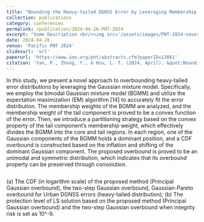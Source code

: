 ```yaml
---
title: "Bounding the Heavy-tailed DGNSS Error by Leveraging Membership Weights Analysis of Gaussian Mixture Model"
collection: publications
category: conferences
permalink: /publication/2024-04-26-PNT-2024
excerpt: "Some Description <br/><img src='/assets/images/PNT-2024-cover.jpg' width = '500'>"
date: 2024-04-26
venue: 'Pacific PNT 2024'
slidesurl: 'url'
paperurl: 'https://www.ion.org/pnt/abstracts.cfm?paperID=13061'
citation: 'Yan, P., Zhong, Y., & Hsu, L. T. (2024, April). &quot;Bounding the Heavy-Tailed Pseudorange Error by Leveraging Membership Weights Analysis of Gaussian Mixture Model&quot;. In <i>Proceedings of the ION 2024 Pacific PNT Meeting<i> (pp. 541-555).'
---
```


In this study, we present a novel approach to overbounding heavy-tailed error distributions by leveraging the Gaussian mixture model. Specifically, we employ the bimodal Gaussian mixture model (BGMM) and utilize the expectation maximization (EM) algorithm [14] to accurately fit the error distribution. The membership weights of the BGMM are analyzed, and the membership weight of the tail component is proved to be a convex function of the error. Then, we introduce a partitioning strategy based on the convex property of the tail component’s membership weight, which effectively divides the BGMM into the core and tail regions. In each region, one of the Gaussian components of the BGMM holds a dominant position, and a CDF overbound is constructed based on the inflation and shifting of the dominant Gaussian component. The proposed overbound is proved to be an unimodal and symmetric distribution, which indicates that its overbound property can be preserved through convolution.

<span class="image fit"><img src="{{ 'assets/images/PGO-show.jpg' | relative_url }}" alt="" /></span>

(a) The CDF (in logarithm scale) of the proposed method (Principal Gaussian overbound), the two-step Gaussian overbound, Gaussian-Pareto overbound for Urban DGNSS errors (heavy-tailed distribution); (b) The protection level of LS solution based on the proposed method (Principal Gaussian overbound) and the two-step Gaussian overbound when integrity risk is set as 10^-9.


